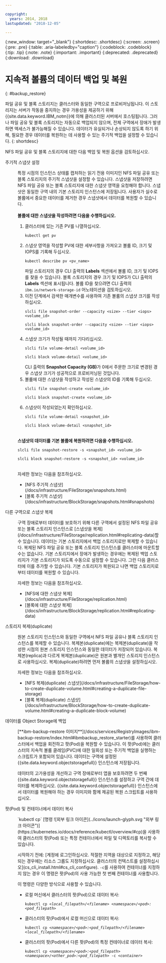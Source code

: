 ```yaml
---

copyright:
  years: 2014, 2018
lastupdated: "2018-12-05"

---
```


{:new_window: target="_blank"}
{:shortdesc: .shortdesc}
{:screen: .screen}
{:pre: .pre}
{:table: .aria-labeledby="caption"}
{:codeblock: .codeblock}
{:tip: .tip}
{:note: .note}
{:important: .important}
{:deprecated: .deprecated}
{:download: .download}


# 지속적 볼륨의 데이터 백업 및 복원
{: #backup_restore}

파일 공유 및 블록 스토리지는 클러스터와 동일한 구역으로 프로비저닝됩니다. 이 스토리지는 서버가 작동을 중지하는 경우 가용성을 제공하기 위해 {{site.data.keyword.IBM_notm}}에 의해 클러스터된 서버에서 호스팅됩니다. 그러나 파일 공유 및 블록 스토리지는 자동으로 백업되지 않으며, 전체 구역에서 장애가 발생하면 액세스가 불가능해질 수 있습니다. 데이터가 유실되거나 손상되지 않도록 하기 위해, 필요한 경우 데이터를 복원하는 데 사용할 수 있는 주기적 백업을 설정할 수 있습니다.
{: shortdesc}

NFS 파일 공유 및 블록 스토리지에 대한 다음 백업 및 복원 옵션을 검토하십시오.

<dl>
  <dt>주기적 스냅샷 설정</dt>
  <dd><p>특정 시점의 인스턴스 상태를 캡처하는 읽기 전용 이미지인 NFS 파일 공유 또는 블록 스토리지의 주기적 스냅샷을 설정할 수 있습니다. 스냅샷을 저장하려면 NFS 파일 공유 또는 블록 스토리지에 대한 스냅샷 영역을 요청해야 합니다. 스냅샷은 동일한 구역 내의 기본 스토리지 인스턴스에 저장됩니다. 사용자가 실수로 볼륨에서 중요한 데이터를 제거한 경우 스냅샷에서 데이터를 복원할 수 있습니다. </br></br> <strong>볼륨에 대한 스냅샷을 작성하려면 다음을 수행하십시오. </strong><ol><li>클러스터에 있는 기존 PV를 나열하십시오. <pre class="pre"><code>kubectl get pv</code></pre></li><li>스냅샷 영역을 작성할 PV에 대한 세부사항을 가져오고 볼륨 ID, 크기 및 IOPS를 기록해 두십시오. <pre class="pre"><code>kubectl describe pv &lt;pv_name&gt;</code></pre> 파일 스토리지의 경우 CLI 출력의 <strong>Labels</strong> 섹션에서 볼륨 ID, 크기 및 IOPS를 찾을 수 있습니다. 블록 스토리지의 경우 크기 및 IOPS가 CLI 출력의 <strong>Labels</strong> 섹션에 표시됩니다. 볼륨 ID을 찾으려면 CLI 출력의 <code>ibm.io/network-storage-id</code> 어노테이션을 검토하십시오. </li><li>이전 단계에서 검색한 매개변수를 사용하여 기존 볼륨의 스냅샷 크기를 작성하십시오. <pre class="pre"><code>slcli file snapshot-order --capacity &lt;size&gt; --tier &lt;iops&gt; &lt;volume_id&gt;</code></pre><pre class="pre"><code>slcli block snapshot-order --capacity &lt;size&gt; --tier &lt;iops&gt; &lt;volume_id&gt;</code></pre></li><li>스냅샷 크기가 작성될 때까지 기다리십시오. <pre class="pre"><code>slcli file volume-detail &lt;volume_id&gt;</code></pre><pre class="pre"><code>slcli block volume-detail &lt;volume_id&gt;</code></pre>CLI 출력의 <strong>Snapshot Capacity (GB)</strong>가 0에서 주문한 크기로 변경된 경우 스냅샷 크기가 성공적으로 프로비저닝된 것입니다. </li><li>볼륨에 대한 스냅샷을 작성하고 작성된 스냅샷의 ID를 기록해 두십시오. <pre class="pre"><code>slcli file snapshot-create &lt;volume_id&gt;</code></pre><pre class="pre"><code>slcli block snapshot-create &lt;volume_id&gt;</code></pre></li><li>스냅샷이 작성되었는지 확인하십시오. <pre class="pre"><code>slcli file volume-detail &lt;snapshot_id&gt;</code></pre><pre class="pre"><code>slcli block volume-detail &lt;snapshot_id&gt;</code></pre></li></ol></br><strong>스냅샷의 데이터를 기본 볼륨에 복원하려면 다음을 수행하십시오. </strong><pre class="pre"><code>slcli file snapshot-restore -s &lt;snapshot_id&gt; &lt;volume_id&gt;</code></pre><pre class="pre"><code>slcli block snapshot-restore -s &lt;snapshot_id&gt; &lt;volume_id&gt;</code></pre></br>자세한 정보는 다음을 참조하십시오.<ul><li>[NFS 주기적 스냅샷](/docs/infrastructure/FileStorage/snapshots.html)</li><li>[블록 주기적 스냅샷](/docs/infrastructure/BlockStorage/snapshots.html#snapshots)</li></ul></p></dd>
  <dt>다른 구역으로 스냅샷 복제</dt>
 <dd><p>구역 장애로부터 데이터를 보호하기 위해 다른 구역에서 설정된 NFS 파일 공유 또는 블록 스토리지 인스턴스로 [스냅샷을 복제](/docs/infrastructure/FileStorage/replication.html#replicating-data)할 수 있습니다. 데이터는 기본 스토리지에서 백업 스토리지로만 복제할 수 있습니다. 복제된 NFS 파일 공유 또는 블록 스토리지 인스턴스를 클러스터에 마운트할 수는 없습니다. 기본 스토리지에서 장애가 발생하는 경우에는 복제된 백업 스토리지가 기본 스토리지가 되도록 수동으로 설정할 수 있습니다. 그런 다음 클러스터에 이를 추가할 수 있습니다. 기본 스토리지가 복원되고 나면 백업 스토리지로부터 데이터를 복원할 수 있습니다.</p>
 <p>자세한 정보는 다음을 참조하십시오.<ul><li>[NFS에 대한 스냅샷 복제](/docs/infrastructure/FileStorage/replication.html)</li><li>[블록에 대한 스냅샷 복제](/docs/infrastructure/BlockStorage/replication.html#replicating-data)</li></ul></p></dd>
 <dt>스토리지 복제(duplicate)</dt>
 <dd><p>원본 스토리지 인스턴스와 동일한 구역에서 NFS 파일 공유나 블록 스토리지 인스턴스를 복제할 수 있습니다. 복제본(duplicate)에는 복제본(duplicate)을 작성한 시점의 원본 스토리지 인스턴스와 동일한 데이터가 저장되어 있습니다. 복제본(replica)과 다르게 복제본(duplicate)은 원본과 별개인 스토리지 인스턴스로 사용하십시오. 복제(duplicate)하려면 먼저 볼륨의 스냅샷을 설정하십시오.</p>
 <p>자세한 정보는 다음을 참조하십시오.<ul><li>[NFS 복제(duplicate) 스냅샷](/docs/infrastructure/FileStorage/how-to-create-duplicate-volume.html#creating-a-duplicate-file-storage)</li><li>[블록 복제(duplicate) 스냅샷](/docs/infrastructure/BlockStorage/how-to-create-duplicate-volume.html#creating-a-duplicate-block-volume)</li></ul></p></dd>
  <dt>데이터를 Object Storage에 백업</dt>
  <dd><p>[**ibm-backup-restore 이미지**](/docs/services/RegistryImages/ibm-backup-restore/index.html#ibmbackup_restore_starter)를 사용하여 클러스터에서 백업을 회전하고 팟(Pod)을 복원할 수 있습니다. 이 팟(Pod)에는 클러스터의 지속적 볼륨 클레임(PVC)에 대한 일회성 또는 주기적 백업을 실행하는 스크립트가 포함되어 있습니다. 데이터는 구역에 설정된 {{site.data.keyword.objectstoragefull}} 인스턴스에 저장됩니다.</p>
  <p>데이터의 고가용성을 개선하고 구역 장애로부터 앱을 보호하려면 두 번째 {{site.data.keyword.objectstoragefull}} 인스턴스를 설정하고 구역 간에 데이터를 복제하십시오. {{site.data.keyword.objectstoragefull}} 인스턴스에서 데이터를 복원해야 하는 경우 이미지와 함께 제공된 복원 스크립트를 사용하십시오.</p></dd>
<dt>팟(Pod) 및 컨테이너에서 데이터 복사</dt>
<dd><p>`kubectl cp` [명령 ![외부 링크 아이콘](../icons/launch-glyph.svg "외부 링크 아이콘")](https://kubernetes.io/docs/reference/kubectl/overview/#cp)을 사용하여 클러스터의 팟(Pod) 또는 특정 컨테이너에서 파일 및 디렉토리를 복사할 수 있습니다.</p>
<p>시작하기 전에: [계정에 로그인하십시오. 적절한 지역을 대상으로 지정하고, 해당되는 경우에는 리소스 그룹도 지정하십시오. 클러스터의 컨텍스트를 설정하십시오](cs_cli_install.html#cs_cli_configure). <code>-c</code>를 사용하여 컨테이너를 지정하지 않는 경우 이 명령은 팟(Pod)의 사용 가능한 첫 번째 컨테이너를 사용합니다.</p>
<p>이 명령은 다양한 방식으로 사용할 수 있습니다.</p>
<ul>
<li>로컬 머신에서 클러스터의 팟(Pod)으로 데이터 복사: <pre class="pre"><code>kubectl cp <var>&lt;local_filepath&gt;/&lt;filename&gt;</var> <var>&lt;namespace&gt;/&lt;pod&gt;:&lt;pod_filepath&gt;</var></code></pre></li>
<li>클러스터의 팟(Pod)에서 로컬 머신으로 데이터 복사: <pre class="pre"><code>kubectl cp <var>&lt;namespace&gt;/&lt;pod&gt;:&lt;pod_filepath&gt;/&lt;filename&gt;</var> <var>&lt;local_filepath&gt;/&lt;filename&gt;</var></code></pre></li>
<li>클러스터의 팟(Pod)에서 다른 팟(Pod)의 특정 컨테이너로 데이터 복사: <pre class="pre"><code>kubectl cp <var>&lt;namespace&gt;/&lt;pod&gt;:&lt;pod_filepath&gt;</var> <var>&lt;namespace&gt;/&lt;other_pod&gt;:&lt;pod_filepath&gt;</var> -c <var>&lt;container></var></code></pre></li>
</ul></dd>
  </dl>
